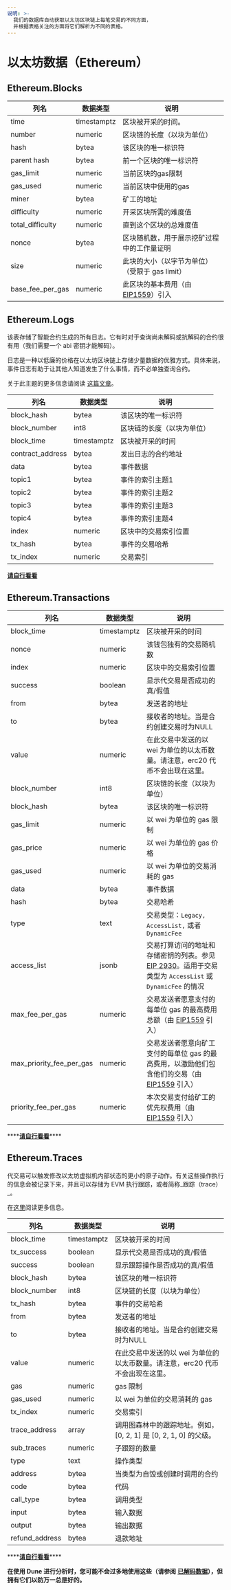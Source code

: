 ```yaml
---
说明: >-
  我们的数据库自动获取以太坊区块链上每笔交易的不同方面，
  并根据表格关注的方面将它们解析为不同的表格。
---
```


# 以太坊数据（Ethereum）

## Ethereum.Blocks

| **列名**     | **数据类型** | **说明**                                                                           |
| ------------------- | ------------ | ---------------------------------------------------------------------------------------- |
| time                | timestamptz  | 区块被开采的时间。                                                   |
| number              | numeric      | 区块链的长度（以块为单位）                                                   |
| hash                | bytea        | 该区块的唯一标识符                                                       |
| parent hash         | bytea        | 前一个区块的唯一标识符                                               |
| gas\_limit          | numeric      | 当前区块的gas限制                                                       |
| gas\_used           | numeric      | 当前区块中使用的gas                                                              |
| miner               | bytea        | 矿工的地址                                                                 |
| difficulty          | numeric      | 开采区块所需的难度值                                                    |
| total\_difficulty   | numeric      | 直到这个区块的总难度值                                          |
| nonce               | bytea        | 区块随机数，用于展示挖矿过程中的工作量证明                   |
| size                | numeric      | 此块的大小（以字节为单位）（受限于 gas limit）                                        |
| base\_fee\_per\_gas | numeric      | 此区块的基本费用（由[EIP1559](https://eips.ethereum.org/EIPS/eip-1559)）引入 |

## Ethereum.Logs

该表存储了智能合约生成的所有日志。它有时对于查询尚未解码或抗解码的合约很有用（我们需要一个 abi 密钥才能解码）。

日志是一种以低廉的价格在以太坊区块链上存储少量数据的优雅方式。具体来说，事件日志有助于让其他人知道发生了什么事情，而不必单独查询合约。

关于此主题的更多信息请阅读 [这篇文章](https://medium.com/mycrypto/understanding-event-logs-on-the-ethereum-blockchain-f4ae7ba50378)。

| **列名**   | **数据类型** | **说明**                                   |
| ----------------- | ------------ | ------------------------------------------------ |
| block\_hash       | bytea        | 该区块的唯一标识符               |
| block\_number     | int8         | 区块链的长度（以块为单位）           |
| block\_time       | timestamptz  | 区块被开采的时间                |
| contract\_address | bytea        | 发出日志的合约地址 |
| data              | bytea        | 事件数据                                       |
| topic1            | bytea        | 事件的索引主题1                      |
| topic2            | bytea        | 事件的索引主题2                     |
| topic3            | bytea        | 事件的索引主题3                      |
| topic4            | bytea        | 事件的索引主题4                      |
| index             | numeric      | 区块中的交易索引位置     |
| tx\_hash          | bytea        | 事件的交易哈希                |
| tx\_index         | numeric      | 交易索引                     |

[**请自行看看**](https://dune.xyz/queries/38957)

## Ethereum.Transactions

| **列名**              | **数据类型** | **说明**                                                                                                                                                        |
|------------------------------|--------------|--------------------------------------------------------------------------------------------------------------------------------------------------------------------------------------------------------|
| block\_time                  | timestamptz  | 区块被开采的时间                                                                                                                                                                      |
| nonce                        | numeric      | 该钱包独有的交易随机数                                                                                                                                                          |
| index                        | numeric      | 区块中的交易索引位置                                                                                                                                                           |
| success                      | boolean      | 显示代交易是否成功的真/假值                                                                                                                                              |
| from                         | bytea        | 发送者的地址                                                                                                                                                                                  |
| to                           | bytea        | 接收者的地址。当是合约创建交易时为NULL                                                                                                                                 |
| value                        | numeric      | 在此交易中发送的以 wei 为单位的以太币数量。请注意，erc20 代币不会出现在这里。                                                                                                    |
| block\_number                | int8         | 区块链的长度（以块为单位）                                                                                                                                                                 |
| block\_hash                  | bytea        | 该区块的唯一标识符                                                                                                                                                                     |
| gas\_limit                   | numeric      | 以 wei 为单位的 gas 限制                                                                                               |
| gas\_price                   | numeric      | 以 wei 为单位的 gas 价格                                                                                               |
| gas\_used                    | numeric      | 以 wei 为单位的交易消耗的 gas                                                                                          |
| data                         | bytea        | 事件数据                                                                                                      |
| hash                         | bytea        | 交易哈希                                                                          |
| type                         | text         | 交易类型：`Legacy, AccessList,` 或者 `DynamicFee`                                                              |
| access\_list                 | jsonb        | 交易打算访问的地址和存储密钥的列表。参见 [EIP 2930](https://eips.ethereum.org/EIPS/eip-2930)。适用于交易类型为 `AccessList` 或 `DynamicFee` 的情况 |
| max\_fee\_per\_gas           | numeric      | 交易发送者愿意支付的每单位 gas 的最高费用总额（由 [EIP1559](https://eips.ethereum.org/EIPS/eip-1559) 引入）                                                       |
| max\_priority\_fee\_per\_gas | numeric      | 交易发送者愿意向矿工支付的每单位 gas 的最高费用，以激励他们包含他们的交易（由 [EIP1559](https://eips.ethereum.org/EIPS/eip-1559) 引入）         |
| priority\_fee\_per\_gas      | numeric      | 本次交易支付给矿工的优先权费用（由 [EIP1559](https://eips.ethereum.org/EIPS/eip-1559) 引入）                                                                |

\*\*\*\*[**请自行看看**](https://dune.xyz/queries/38964)\*\*\*\*

## Ethereum.Traces

代交易可以触发修改以太坊虚拟机内部状态的更小的原子动作。有关这些操作执行的信息会被记录下来，并且可以存储为 EVM 执行跟踪，或者简称_跟踪（trace）_。

在[这里](https://medium.com/chainalysis/ethereum-traces-not-transactions-3f0533d26aa)阅读更多信息。

| **列名** | **数据类型** | **说明**                                                                                   |
| --------------- | ------------ | ------------------------------------------------------------------------------------------------ |
| block\_time     | timestamptz  | 区块被开采的时间                                                                |
| tx\_success     | boolean      | 显示代交易是否成功的真/假值                                       |
| success         | boolean      | 显示跟踪操作是否成功的真/假值                                      |
| block\_hash     | bytea        | 该区块的唯一标识符                                                               |
| block\_number   | int8         | 区块链的长度（以块为单位）                                                           |
| tx\_hash        | bytea        | 事件的交易哈希                                                                |
| from            | bytea        | 发送者的地址                                                                           |
| to              | bytea        | 接收者的地址。当是合约创建交易时为NULL                           |
| value           | numeric      | 在此交易中发送的以 wei 为单位的以太币数量。请注意，erc20 代币不会出现在这里。|
| gas             | numeric      | gas 限制                                                                                                 |
| gas\_used       | numeric      | 以 wei 为单位的交易消耗的 gas                                                      |
| tx\_index       | numeric      | 交易索引                                                                    |
| trace\_address  | array<int8>  | 调用图森林中的跟踪地址。例如，[0, 2, 1] 是 [0, 2, 1, 0] 的父级。|
| sub\_traces     | numeric      | 子跟踪的数量                                                                   |
| type            | text         | 操作类型                                                                                   |
| address         | bytea        | 当类型为自毁或创建时调用的合约                                   |
| code            | bytea        | 代码                                                                                     |
| call\_type      | bytea        | 调用类型                                                                            |
| input           | bytea        | 输入数据                                                                                          |
| output          | bytea        | 输出数据                                                                                       |
| refund\_address | bytea        | 退款地址                                                                                         |

\*\*\*\*[**请自行看看**](https://dune.xyz/queries/38730)\*\*\*\*

**在使用 Dune 进行分析时，您可能不会过多地使用这些（请参阅** [**已解码数据**](../decoded-data.md)**），但拥有它们以防万一总是好的。**
